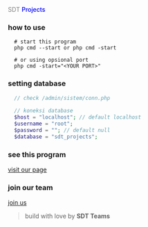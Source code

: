 <a style="color: grey;">
SDT <span style="color: blue;font-weight: 500;">Projects</span>
</a>

### how to use

```shell
  # start this program
  php cmd --start or php cmd -start

  # or using opsional port
  php cmd -start="<YOUR PORT>"
```

### setting database

```php
  // check /admin/sistem/conn.php
  
  // koneksi database
  $host = "localhost"; // default localhost
  $username = "root";
  $password = ""; // default null
  $database = "sdt_projects";
```

### see this program

[visit our page](http://sdt-projetcs.rf.gd/)

### join our team

[join us](http://wa.me/62882009464039/?text=assalamualaikum%20kak%20saya%20join%20*SDT%20Projects*)

> build with love by **SDT Teams**